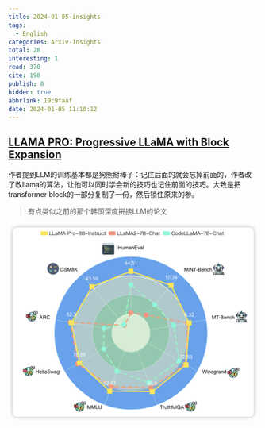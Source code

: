 ```yaml
---
title: 2024-01-05-insights
tags:
  - English
categories: Arxiv-Insights
total: 28
interesting: 1
read: 370
cite: 198
publish: 8
hidden: true
abbrlink: 19c9faaf
date: 2024-01-05 11:10:12
---
```








## [LLAMA PRO: Progressive LLaMA with Block Expansion](https://arxiv.org/pdf/2401.02415.pdf)

作者提到LLM的训练基本都是狗熊掰棒子：记住后面的就会忘掉前面的，作者改了改llama的算法，让他可以同时学会新的技巧也记住前面的技巧。大致是把transformer block的一部分复制了一份，然后锁住原来的参。

> 有点类似之前的那个韩国深度拼接LLM的论文

<img src="../../files/images/arxiv-insights/2024-01-01-01-05/llama-pro.png">
